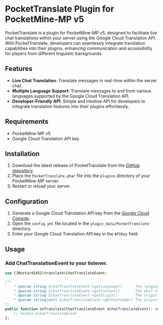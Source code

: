 # PocketTranslate Plugin for PocketMine-MP v5

PocketTranslate is a plugin for PocketMine-MP v5, designed to facilitate live chat translations within your server using the Google Cloud Translation API. With PocketTranslate, developers can seamlessly integrate translation capabilities into their plugins, enhancing communication and accessibility for players from different linguistic backgrounds.

## Features

- **Live Chat Translation**: Translate messages in real-time within the server chat.
- **Multiple Language Support**: Translate messages to and from various languages supported by the Google Cloud Translation API.
- **Developer-Friendly API**: Simple and intuitive API for developers to integrate translation features into their plugins effortlessly.

## Requirements

- PocketMine-MP v5
- Google Cloud Translation API key

## Installation

1. Download the latest release of PocketTranslate from the [GitHub repository]([https://github.com/example/repository](https://github.com/CJMustard1452/PocketTranslate)).
2. Place the `PocketTranslate.phar` file into the `plugins` directory of your PocketMine-MP server.
3. Restart or reload your server.

## Configuration

1. Generate a Google Cloud Translation API key from the [Google Cloud Console](https://console.cloud.google.com).
2. Open the `config.yml` file located in the `plugin_data/PocketTranslate` directory.
3. Enter your Google Cloud Translation API key in the `APIKey` field.

## Usage

### Add ChatTranslationEvent to your listener.

```php
use CJMustard1452\translate\ChatTranslateEvent;

/**
	* @param string $chatTranslateEvent->getLanguage()      The language the message has been translated to.
	* @param string $chatTranslateEvent->getContent()       The post translated content.
	* @param string $chatTranslateEvent->getOrigin()        The origin language.
	* @param string|null $chatTranslateEvent->getUsername() The players username
*/
public function onTranslate(ChatTranslateEvent $chatTranslateEvent): void {
	// handle $chatTranslateEvent
};
```
